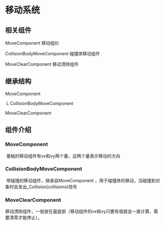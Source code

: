 # 移动系统

## 相关组件

MoveComponent 移动组价

CollisionBodyMoveComponent 碰撞体移动组件

MoveClearComponent 移动清除组件



## 继承结构

MoveComponent

​        L CollisionBodyMoveComponent

MoveClearComponent



## 组件介绍

### MoveComponent 

​	基础的移动组件有vx和vy两个量，这两个量表示移动的方向

### CollisionBodyMoveComponent

​	带碰撞的移动组件，继承自MoveComponent ，用于碰撞体的移动，当碰撞到对象时会发出_Collision(collisions)信号

### MoveClearComponent

​	移动清除组件，一般放在最底部（移动组件的vx和vy只要有值就会一直计算，需要清零才能停止）。

